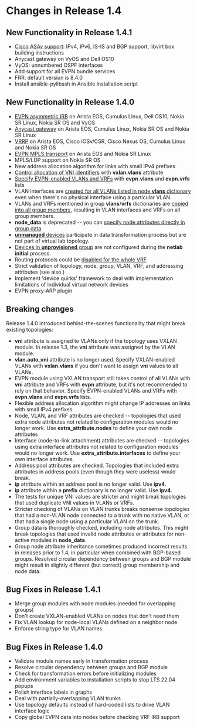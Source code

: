 # Changes in Release 1.4

## New Functionality in Release 1.4.1

* [Cisco ASAv support](../platforms.md): IPv4, IPv6, IS-IS and BGP support, libvirt box building instructions
* Anycast gateway on VyOS and Dell OS10
* VyOS: unnumbered OSPF interfaces
* Add support for all EVPN bundle services
* FRR: default version is 8.4.0
* Install ansible-pylibssh in Ansible installation script

## New Functionality in Release 1.4.0

* [EVPN asymmetric IRB](../module/evpn.md#asymmetric-irb) on Arista EOS, Cumulus Linux, Dell OS10, Nokia SR Linux, Nokia SR OS and VyOS
* [Anycast gateway](../module/gateway.md#anycast-gateway) on Arista EOS, Cumulus Linux, Nokia SR OS and Nokia SR Linux
* [VRRP](../module/gateway.md#virtual-router-redundancy-protocol-vrrp) on Arista EOS, Cisco IOSv/CSR, Cisco Nexus OS, Cumulus Linux and Nokia SR OS
* [EVPN MPLS transport](../module/evpn.md#platform-support) on Arista EOS and Nokia SR Linux
* MPLS/LDP support on Nokia SR OS
* New address allocation algorithm for links with small IPv4 prefixes
* [Control allocation of VNI identifiers](../module/vxlan.md#selecting-vxlan-enabled-vlans) with **vxlan.vlans** attribute
* [Specify EVPN-enabled VLANs and VRFs](../module/evpn.md#global-evpn-parameters) with **evpn.vlans** and **evpn.vrfs** lists
* VLAN interfaces are [created for all VLANs listed in node **vlans** dictionary](../module/vlan.md#creating-vlan-interfaces-and-routed-subinterfaces) even when there's no physical interface using a particular VLAN.
* VLANs and VRFs mentioned in group **vlans**/**vrfs** dictionaries are [copied into all group members](../groups.md#using-group-node-data-with-vrfs-and-vlans), resulting in VLAN interfaces and VRFs on all group members.
* **node_data** is deprecated -- you can [specify node attributes directly in group data](../groups.md#setting-node-data-in-groups).
* [**unmanaged** devices](../example/external.md#unmanaged-devices) participate in data transformation process but are not part of virtual lab topology.
* [Devices in **unprovisioned** group](../example/external.md#unprovisioned-devices) are not configured during the **netlab initial** process.
* Routing protocols could be [disabled for the whole VRF](../module/routing.md#disabling-a-routing-protocol-in-vrf)
* Strict validation of topology, node, group, VLAN, VRF, and addressing attributes (see also [](#breaking-changes))
* Implement 'device quirks' framework to deal with implementation limitations of individual virtual network devices
* EVPN proxy-ARP plugin

## Breaking changes

Release 1.4.0 introduced behind-the-scenes functionality that might break existing topologies:

* **vni** attribute is assigned to VLANs only if the topology uses VXLAN module. In release 1.3, the **vni** attribute was assigned by the VLAN module.
* **vlan.auto_vni** attribute is no longer used. Specify VXLAN-enabled VLANs with **vxlan.vlans** if you don't want to assign **vni** values to all VLANs.
* EVPN module using VXLAN transport still takes control of all VLANs with **vni** attribute and VRFs with **evpn** attribute, but it's not recommended to rely on that behavior. Specify EVPN-enabled VLANs and VRFs with **evpn.vlans** and **evpn.vrfs** lists.
* Flexible address allocation algorithm might change IP addresses on links with small IPv4 prefixes.
* Node, VLAN, and VRF attributes are checked -- topologies that used extra node attributes not related to configuration modules would no longer work. Use **extra_attribute.nodes** to define your own node attributes
* Interface (node-to-link attachment) attributes are checked -- topologies using extra interface attributes not related to configuration modules would no longer work. Use **extra_attribute.interfaces** to define your own interface attributes.
* Address pool attributes are checked. Topologies that included extra attributes in address pools (even though they were useless) would break.
* **ip** attribute within an address pool is no longer valid. Use **ipv4**.
* **ip** attribute within a **prefix** dictionary is no longer valid. Use **ipv4**.
* The tests for unique VNI values are stricter and might break topologies that used duplicate VNI values in VLANs or VRFs.
* Stricter checking of VLANs on VLAN trunks breaks nonsense topologies that had a non-VLAN node connected to a trunk with no native VLAN, or that had a single node using a particular VLAN on the trunk.
* Group data is thoroughly checked, including node attributes. This might break topologies that used invalid node attributes or attributes for non-active modules in **node_data**.
* Group node attribute inheritance sometimes produced incorrect results in releases prior to 1.4, in particular when combined with BGP-based groups. Resolved circular dependency between groups and BGP module might result in slightly different (but correct) group membership and node data.

## Bug Fixes in Release 1.4.1

* Merge group modules with node modules (needed for overlapping groups)
* Don't create VXLAN-enabled VLANs on nodes that don't need them
* Fix VLAN lookup for node-local VLANs defined on a neighbor node
* Enforce string type for VLAN names

## Bug Fixes in Release 1.4.0

* Validate module names early in transformation process
* Resolve circular dependency between groups and BGP module
* Check for transformation errors before initializing modules
* Add environment variables to installation scripts to stop LTS 22.04 popups
* Polish interface labels in graphs
* Deal with partially-overlapping VLAN trunks
* Use topology defaults instead of hard-coded lists to drive VLAN interface logic
* Copy global EVPN data into nodes before checking VRF IRB support
